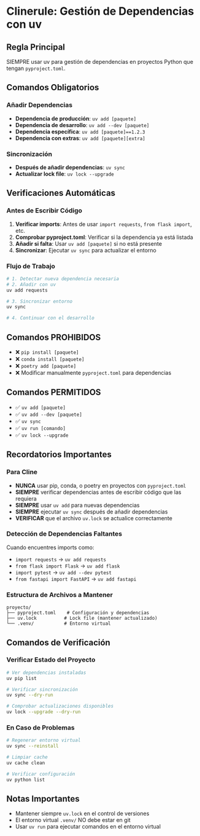 # Clinerule: Gestión de Dependencias con uv

## Regla Principal
SIEMPRE usar uv para gestión de dependencias en proyectos Python que tengan `pyproject.toml`.

## Comandos Obligatorios

### Añadir Dependencias
- **Dependencia de producción**: `uv add [paquete]`
- **Dependencia de desarrollo**: `uv add --dev [paquete]`
- **Dependencia específica**: `uv add [paquete]==1.2.3`
- **Dependencia con extras**: `uv add [paquete][extra]`

### Sincronización
- **Después de añadir dependencias**: `uv sync`
- **Actualizar lock file**: `uv lock --upgrade`

## Verificaciones Automáticas

### Antes de Escribir Código
1. **Verificar imports**: Antes de usar `import requests`, `from flask import`, etc.
2. **Comprobar pyproject.toml**: Verificar si la dependencia ya está listada
3. **Añadir si falta**: Usar `uv add [paquete]` si no está presente
4. **Sincronizar**: Ejecutar `uv sync` para actualizar el entorno

### Flujo de Trabajo
```bash
# 1. Detectar nueva dependencia necesaria
# 2. Añadir con uv
uv add requests

# 3. Sincronizar entorno
uv sync

# 4. Continuar con el desarrollo
```

## Comandos PROHIBIDOS
- ❌ `pip install [paquete]`
- ❌ `conda install [paquete]`
- ❌ `poetry add [paquete]`
- ❌ Modificar manualmente `pyproject.toml` para dependencias

## Comandos PERMITIDOS
- ✅ `uv add [paquete]`
- ✅ `uv add --dev [paquete]`
- ✅ `uv sync`
- ✅ `uv run [comando]`
- ✅ `uv lock --upgrade`

## Recordatorios Importantes

### Para Cline
- **NUNCA** usar pip, conda, o poetry en proyectos con `pyproject.toml`
- **SIEMPRE** verificar dependencias antes de escribir código que las requiera
- **SIEMPRE** usar `uv add` para nuevas dependencias
- **SIEMPRE** ejecutar `uv sync` después de añadir dependencias
- **VERIFICAR** que el archivo `uv.lock` se actualice correctamente

### Detección de Dependencias Faltantes
Cuando encuentres imports como:
- `import requests` → `uv add requests`
- `from flask import Flask` → `uv add flask`
- `import pytest` → `uv add --dev pytest`
- `from fastapi import FastAPI` → `uv add fastapi`

### Estructura de Archivos a Mantener
```
proyecto/
├── pyproject.toml    # Configuración y dependencias
├── uv.lock          # Lock file (mantener actualizado)
└── .venv/           # Entorno virtual
```

## Comandos de Verificación

### Verificar Estado del Proyecto
```bash
# Ver dependencias instaladas
uv pip list

# Verificar sincronización
uv sync --dry-run

# Comprobar actualizaciones disponibles
uv lock --upgrade --dry-run
```

### En Caso de Problemas
```bash
# Regenerar entorno virtual
uv sync --reinstall

# Limpiar cache
uv cache clean

# Verificar configuración
uv python list
```

## Notas Importantes
- Mantener siempre `uv.lock` en el control de versiones
- El entorno virtual `.venv/` NO debe estar en git
- Usar `uv run` para ejecutar comandos en el entorno virtual
